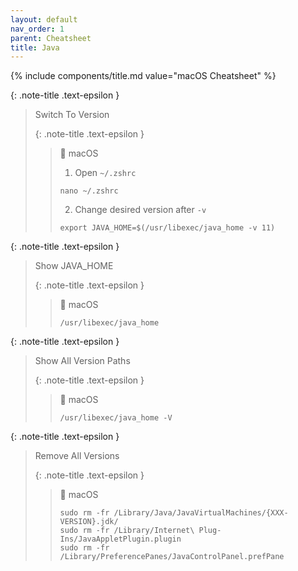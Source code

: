 ```yaml
---
layout: default
nav_order: 1
parent: Cheatsheet
title: Java
---
```


{% include components/title.md value="macOS Cheatsheet" %}

{: .note-title .text-epsilon }
> Switch To Version
>
> {: .note-title .text-epsilon }
>> 🔘 macOS
>>
>> 1. Open `~/.zshrc`
>> ```shell
>> nano ~/.zshrc
>> ```
>> 2. Change desired version after `-v`
>> ```shell
>> export JAVA_HOME=$(/usr/libexec/java_home -v 11)
>> ```

{: .note-title .text-epsilon }
> Show JAVA_HOME
>
> {: .note-title .text-epsilon }
>> 🔘 macOS
>>
>> ```shell
>> /usr/libexec/java_home
>> ```

{: .note-title .text-epsilon }
> Show All Version Paths
>
> {: .note-title .text-epsilon }
>> 🔘 macOS
>>
>>
>> ```shell
>> /usr/libexec/java_home -V
>> ```

{: .note-title .text-epsilon }
> Remove All Versions
>
> {: .note-title .text-epsilon }
>> 🔘 macOS
>>
>> ```shell
>> sudo rm -fr /Library/Java/JavaVirtualMachines/{XXX-VERSION}.jdk/
>> sudo rm -fr /Library/Internet\ Plug-Ins/JavaAppletPlugin.plugin
>> sudo rm -fr /Library/PreferencePanes/JavaControlPanel.prefPane
>> ```
